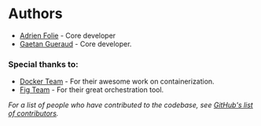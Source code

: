 # Authors

* [Adrien Folie](https://github.com/folieadrien) - Core developer
* [Gaetan Gueraud](https://github.com/exadeci) - Core developer.

### Special thanks to:

* [Docker Team](https://docker.com/) - For their awesome work on containerization.
* [Fig Team](http://fig.sh) - For their great orchestration tool.

*For a list of people who have contributed to the codebase, see
[GitHub's list of contributors](https://github.com/grounds/grounds-exec/graphs/contributors).*
